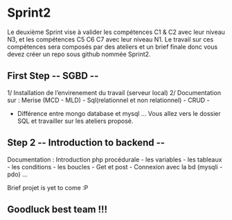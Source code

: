 # Sprint2

Le deuxième Sprint vise à valider les compétences C1 & C2 avec leur niveau N3, et les compétences C5 C6 C7 avec leur niveau N1.
Le travail sur ces compétences sera composés par des ateliers et un brief finale donc vous devez créer un repo sous github nommée Sprint2.

## First Step -- SGBD --
1/ Installation de l’envirenement du travail (serveur local) 
2/ Documentation sur : Merise (MCD - MLD) -  Sql(relationnel et non relationnel) - CRUD -
- Différence entre mongo database et mysql ...
Vous allez vers le dossier SQL et travailler sur les ateliers proposé.

## Step 2 -- Introduction to backend --
Documentation : Introduction php procédurale  - les variables - les tableaux - les conditions - les boucles - Get et post - Connexion avec la bd (mysqli - pdo) ...

Brief projet is yet to come :P
## Goodluck best team !!!
